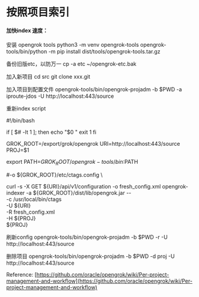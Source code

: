 # 按照项目索引
#### 加快index 速度：

安装 opengrok tools
 python3 -m venv opengrok-tools
 opengrok-tools/bin/python -m pip install dist/tools/opengrok-tools.tar.gz


备份旧版etc，以防万一
cp -a etc ~/opengrok-etc.bak

加入新项目
cd src
git clone xxx.git

加入项目到配置文件
opengrok-tools/bin/opengrok-projadm -b $PWD -a iproute-jdos -U http://localhost:443/source


重新index script

#!/bin/bash

if [ $# -lt 1 ]; then
   echo "$0 <project name>"
   exit 1
fi

GROK_ROOT=/export/grok/opengrok
URI=http://localhost:443/source
PROJ=$1

export PATH=${GROK_ROOT}/opengrok-tools/bin:$PATH

 #-o ${GROK_ROOT}/etc/ctags.config \

curl -s -X GET ${URI}/api/v1/configuration -o fresh_config.xml
opengrok-indexer -a ${GROK_ROOT}/dist/lib/opengrok.jar -- \
    -c /usr/local/bin/ctags \
    -U ${URI} \
    -R fresh_config.xml \
    -H ${PROJ} \
    ${PROJ}


刷新config
opengrok-tools/bin/opengrok-projadm -b $PWD -r -U http://localhost:443/source

删除项目
opengrok-tools/bin/opengrok-projadm -b $PWD -d proj -U http://localhost:443/source









Reference: [https://github.com/oracle/opengrok/wiki/Per-project-management-and-workflow](https://github.com/oracle/opengrok/wiki/Per-project-management-and-workflow)
